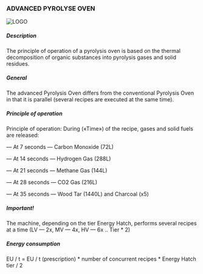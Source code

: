 ### ADVANCED PYROLYSE OVEN

![LOGO](https://raw.githubusercontent.com/GT-IMPACT/impact-front/main/public/media/gregtech/AdvPyrolyse.png)

##### Description

The principle of operation of a pyrolysis oven is based on the thermal decomposition of organic substances into pyrolysis gases and solid residues.

##### General

The advanced Pyrolysis Oven differs from the conventional Pyrolysis Oven in that it is parallel (several recipes are executed at the same time).

##### Principle of operation

Principle of operation: During («Time») of the recipe, gases and solid fuels are released:

— At 7 seconds — Carbon Monoxide (72L)

— At 14 seconds — Hydrogen Gas (288L)

— At 21 seconds — Methane Gas (144L)

— At 28 seconds — CO2 Gas (216L)

— At 35 seconds — Wood Tar (1440L) and Charcoal (x5)

##### Important!

The machine, depending on the tier Energy Hatch, performs several recipes at a time (LV — 2x, MV — 4x, HV — 6x .. Tier * 2)

##### Energy consumption

EU / t = EU / t (prescription) * number of concurrent recipes * Energy Hatch tier / 2

